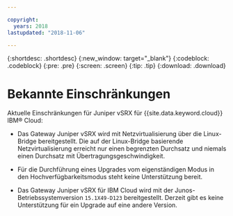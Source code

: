 ```yaml
---

copyright:
  years: 2018
lastupdated: "2018-11-06"

---
```


{:shortdesc: .shortdesc}
{:new_window: target="_blank"}
{:codeblock: .codeblock}
{:pre: .pre}
{:screen: .screen}
{:tip: .tip}
{:download: .download}

# Bekannte Einschränkungen

Aktuelle Einschränkungen für Juniper vSRX für {{site.data.keyword.cloud}} IBM® Cloud:

* Das Gateway Juniper vSRX wird mit Netzvirtualisierung über die Linux-Bridge bereitgestellt. Die auf der Linux-Bridge basierende Netzvirtualisierung erreicht nur einen begrenzten Durchsatz und niemals einen Durchsatz mit Übertragungsgeschwindigkeit.

* Für die Durchführung eines Upgrades vom eigenständigen Modus in den Hochverfügbarkeitsmodus steht keine Unterstützung bereit.

* Das Gateway Juniper vSRX für IBM Cloud wird mit der Junos-Betriebssystemversion `15.1X49-D123` bereitgestellt. Derzeit gibt es keine Unterstützung für ein Upgrade auf eine andere Version.
